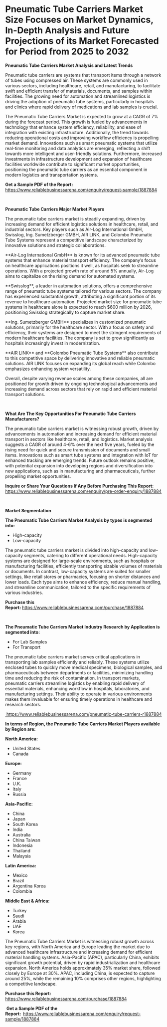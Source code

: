 <p><h1>Pneumatic Tube Carriers Market Size Focuses on Market Dynamics, In-Depth Analysis and Future Projections of its Market Forecasted for Period from 2025 to 2032</h1></p><p><strong>Pneumatic Tube Carriers Market Analysis and Latest Trends</strong></p>
<p><p>Pneumatic tube carriers are systems that transport items through a network of tubes using compressed air. These systems are commonly used in various sectors, including healthcare, retail, and manufacturing, to facilitate swift and efficient transfer of materials, documents, and samples within facilities. The growing need for automation and streamlined logistics is driving the adoption of pneumatic tube systems, particularly in hospitals and clinics where rapid delivery of medications and lab samples is crucial.</p><p>The Pneumatic Tube Carriers Market is expected to grow at a CAGR of 7% during the forecast period. This growth is fueled by advancements in technology that enhance system efficiency, reliability, and ease of integration with existing infrastructure. Additionally, the trend towards reducing operational costs and improving workflow efficiency is propelling market demand. Innovations such as smart pneumatic systems that utilize real-time monitoring and data analytics are emerging, reflecting a shift towards more intelligent and user-friendly solutions. Furthermore, increased investments in infrastructure development and expansion of healthcare facilities worldwide contribute to significant market opportunities, positioning the pneumatic tube carriers as an essential component in modern logistics and transportation systems.</p></p>
<p><strong>Get a Sample PDF of the Report:&nbsp;</strong> <a href="https://www.reliablebusinessarena.com/enquiry/request-sample/1887884?utm_campaign=3212&utm_medium=2&utm_source=Github&utm_content=ia&utm_term=13042025&utm_id=pneumatic-tube-carriers">https://www.reliablebusinessarena.com/enquiry/request-sample/1887884</a></p>
<p>&nbsp;</p>
<p><strong>Pneumatic Tube Carriers Major Market Players</strong></p>
<p><p>The pneumatic tube carriers market is steadily expanding, driven by increasing demand for efficient logistics solutions in healthcare, retail, and industrial sectors. Key players such as Air-Log International GmbH, Swisslog, Ing. Sumetzberger GMBH, AIR LINK, and Colombo Pneumatic Tube Systems represent a competitive landscape characterized by innovative solutions and strategic collaborations.</p><p>**Air-Log International GmbH** is known for its advanced pneumatic tube systems that enhance material transport efficiency. The company’s focus on healthcare applications positions it well, as hospitals seek to streamline operations. With a projected growth rate of around 5% annually, Air-Log aims to capitalize on the rising demand for automated systems.</p><p>**Swisslog**, a leader in automation solutions, offers a comprehensive range of pneumatic tube systems tailored for various sectors. The company has experienced substantial growth, attributing a significant portion of its revenue to healthcare automation. Projected market size for pneumatic tube systems in healthcare alone is expected to reach $600 million by 2026, positioning Swisslog strategically to capture market share.</p><p>**Ing. Sumetzberger GMBH** specializes in customized pneumatic solutions, primarily for the healthcare sector. With a focus on safety and efficiency, their systems are designed to meet the stringent requirements of modern healthcare facilities. The company is set to grow significantly as hospitals increasingly invest in modernization.</p><p>**AIR LINK** and **Colombo Pneumatic Tube Systems** also contribute to this competitive space by delivering innovative and reliable pneumatic solutions. AIR LINK focuses on expanding its global reach while Colombo emphasizes enhancing system versatility. </p><p>Overall, despite varying revenue scales among these companies, all are positioned for growth driven by ongoing technological advancements and increasing demand across sectors that rely on rapid and efficient material transport solutions.</p></p>
<p>&nbsp;</p>
<p><strong>What Are The Key Opportunities For Pneumatic Tube Carriers Manufacturers?</strong></p>
<p><p>The pneumatic tube carriers market is witnessing robust growth, driven by advancements in automation and increasing demand for efficient material transport in sectors like healthcare, retail, and logistics. Market analysis suggests a CAGR of around 4-6% over the next five years, fueled by the rising need for quick and secure transmission of documents and small items. Innovations such as smart tube systems and integration with IoT for enhanced tracking are emerging trends. Future outlook remains positive, with potential expansion into developing regions and diversification into new applications, such as in manufacturing and pharmaceuticals, further propelling market opportunities.</p></p>
<p><strong>Inquire or Share Your Questions If Any Before Purchasing This Report:</strong> <a href="https://www.reliablebusinessarena.com/enquiry/pre-order-enquiry/1887884?utm_campaign=3212&utm_medium=2&utm_source=Github&utm_content=ia&utm_term=13042025&utm_id=pneumatic-tube-carriers">https://www.reliablebusinessarena.com/enquiry/pre-order-enquiry/1887884</a></p>
<p>&nbsp;</p>
<p><strong>Market Segmentation</strong></p>
<p><strong>The Pneumatic Tube Carriers Market Analysis by types is segmented into:</strong></p>
<p><ul><li>High-capacity</li><li>Low-capacity</li></ul></p>
<p><p>The pneumatic tube carriers market is divided into high-capacity and low-capacity segments, catering to different operational needs. High-capacity systems are designed for large-scale environments, such as hospitals or manufacturing facilities, efficiently transporting sizable volumes of materials or documents. In contrast, low-capacity systems are suited for smaller settings, like retail stores or pharmacies, focusing on shorter distances and lower loads. Each type aims to enhance efficiency, reduce manual handling, and streamline communication, tailored to the specific requirements of various industries.</p></p>
<p><strong>Purchase this Report:&nbsp;</strong><a href="https://www.reliablebusinessarena.com/purchase/1887884?utm_campaign=3212&utm_medium=2&utm_source=Github&utm_content=ia&utm_term=13042025&utm_id=pneumatic-tube-carriers">https://www.reliablebusinessarena.com/purchase/1887884</a></p>
<p>&nbsp;</p>
<p><strong>The Pneumatic Tube Carriers Market Industry Research by Application is segmented into:</strong></p>
<p><ul><li>For Lab Samples</li><li>For Transport</li></ul></p>
<p><p>The pneumatic tube carriers market serves critical applications in transporting lab samples efficiently and reliably. These systems utilize enclosed tubes to quickly move medical specimens, biological samples, and pharmaceuticals between departments or facilities, minimizing handling time and reducing the risk of contamination. In transport markets, pneumatic carriers streamline logistics by enabling rapid delivery of essential materials, enhancing workflow in hospitals, laboratories, and manufacturing settings. Their ability to operate in various environments makes them invaluable for ensuring timely operations in healthcare and research sectors.</p></p>
<p><a href="https://www.reliablebusinessarena.com/pneumatic-tube-carriers-r1887884?utm_campaign=3212&utm_medium=2&utm_source=Github&utm_content=ia&utm_term=13042025&utm_id=pneumatic-tube-carriers">&nbsp;https://www.reliablebusinessarena.com/pneumatic-tube-carriers-r1887884</a></p>
<p><strong>In terms of Region, the Pneumatic Tube Carriers Market Players available by Region are:</strong></p>
<p>
    <p> <strong> North America: </strong>
        <ul>
            <li>United States</li>
            <li>Canada</li>
        </ul>
        </p> 
    <p> <strong> Europe: </strong>
        <ul>
            <li>Germany</li>
            <li>France</li>
            <li>U.K.</li>
            <li>Italy</li>
            <li>Russia</li>
        </ul>
        </p> 
    <p> <strong> Asia-Pacific: </strong>
        <ul>
            <li>China</li>
            <li>Japan</li>
            <li>South Korea</li>
            <li>India</li>
            <li>Australia</li>
            <li>China Taiwan</li>
            <li>Indonesia</li>
            <li>Thailand</li>
            <li>Malaysia</li>
        </ul>
        </p> 
    <p> <strong> Latin America: </strong>
        <ul>
            <li>Mexico</li>
            <li>Brazil</li>
            <li>Argentina Korea</li>
            <li>Colombia</li>
        </ul>
        </p> 
    <p> <strong> Middle East & Africa: </strong>
        <ul>
            <li>Turkey</li>
            <li>Saudi</li>
            <li>Arabia</li>
            <li>UAE</li>
            <li>Korea</li>
        </ul>
    </p>
    </p>
<p><p>The Pneumatic Tube Carriers Market is witnessing robust growth across key regions, with North America and Europe leading the market due to advanced healthcare infrastructure and increasing demand for efficient material handling systems. Asia-Pacific (APAC), particularly China, exhibits significant growth potential, driven by rapid industrialization and healthcare expansion. North America holds approximately 35% market share, followed closely by Europe at 30%. APAC, including China, is expected to capture around 25%, while the remaining 10% comprises other regions, highlighting a competitive landscape.</p></p>
<p><strong>Purchase this Report: </strong><a href="https://www.reliablebusinessarena.com/purchase/1887884?utm_campaign=3212&utm_medium=2&utm_source=Github&utm_content=ia&utm_term=13042025&utm_id=pneumatic-tube-carriers">https://www.reliablebusinessarena.com/purchase/1887884</a></p>
<p>&nbsp;<strong>Get a Sample PDF of the Report:&nbsp;&nbsp;</strong><a href="https://www.reliablebusinessarena.com/enquiry/request-sample/1887884?utm_campaign=3212&utm_medium=2&utm_source=Github&utm_content=ia&utm_term=13042025&utm_id=pneumatic-tube-carriers">https://www.reliablebusinessarena.com/enquiry/request-sample/1887884</a></p>
<p><strong></strong></p>
<p><p></p><p></p><p></p></p>